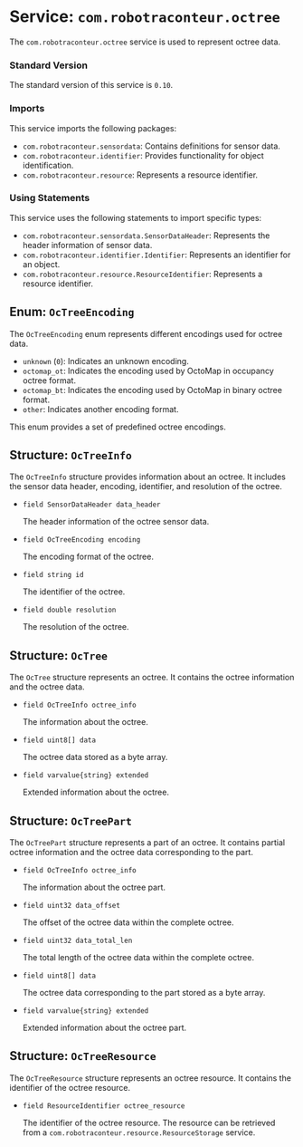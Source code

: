 # Service: `com.robotraconteur.octree`

The `com.robotraconteur.octree` service is used to represent octree data.

### Standard Version

The standard version of this service is `0.10`.

### Imports

This service imports the following packages:

- `com.robotraconteur.sensordata`: Contains definitions for sensor data.
- `com.robotraconteur.identifier`: Provides functionality for object identification.
- `com.robotraconteur.resource`: Represents a resource identifier.

### Using Statements

This service uses the following statements to import specific types:

- `com.robotraconteur.sensordata.SensorDataHeader`: Represents the header information of sensor data.
- `com.robotraconteur.identifier.Identifier`: Represents an identifier for an object.
- `com.robotraconteur.resource.ResourceIdentifier`: Represents a resource identifier.

## Enum: `OcTreeEncoding`

The `OcTreeEncoding` enum represents different encodings used for octree data.

- `unknown` (`0`): Indicates an unknown encoding.
- `octomap_ot`: Indicates the encoding used by OctoMap in occupancy octree format.
- `octomap_bt`: Indicates the encoding used by OctoMap in binary octree format.
- `other`: Indicates another encoding format.

This enum provides a set of predefined octree encodings.

## Structure: `OcTreeInfo`

The `OcTreeInfo` structure provides information about an octree. It includes the sensor data header, encoding, identifier, and resolution of the octree.

- `field SensorDataHeader data_header`

    The header information of the octree sensor data.

- `field OcTreeEncoding encoding`

    The encoding format of the octree.

- `field string id`

    The identifier of the octree.

- `field double resolution`

    The resolution of the octree.

## Structure: `OcTree`

The `OcTree` structure represents an octree. It contains the octree information and the octree data.

- `field OcTreeInfo octree_info`

    The information about the octree.

- `field uint8[] data`

    The octree data stored as a byte array.

- `field varvalue{string} extended`

    Extended information about the octree.

## Structure: `OcTreePart`

The `OcTreePart` structure represents a part of an octree. It contains partial octree information and the octree data corresponding to the part.

- `field OcTreeInfo octree_info`

    The information about the octree part.

- `field uint32 data_offset`

    The offset of the octree data within the complete octree.

- `field uint32 data_total_len`

    The total length of the octree data within the complete octree.

- `field uint8[] data`

    The octree data corresponding to the part stored as a byte array.

- `field varvalue{string} extended`

    Extended information about the octree part.

## Structure: `OcTreeResource`

The `OcTreeResource` structure represents an octree resource. It contains the identifier of the octree resource.

- `field ResourceIdentifier octree_resource`

    The identifier of the octree resource. The resource can be retrieved from a
    `com.robotraconteur.resource.ResourceStorage` service.
